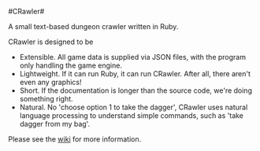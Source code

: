 #CRawler#

A small text-based dungeon crawler written in Ruby.

CRawler is designed to be

- Extensible. All game data is supplied via JSON files, with the program
  only handling the game engine.
- Lightweight. If it can run Ruby, it can run CRawler. After all, there aren't
  even any graphics!
- Short. If the documentation is longer than the source code, we're doing
  something right.
- Natural. No 'choose option 1 to take the dagger', CRawler uses natural
  language processing to understand simple commands, such as 'take dagger from
  my bag'.

Please see the [wiki](https://github.com/Piepenguin1995/crawler/wiki) for more
information.